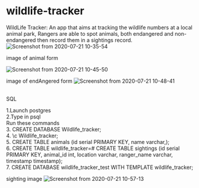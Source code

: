 # wildlife-tracker
WildLife Tracker: An app that aims at tracking the wildlife numbers at a local animal park, Rangers are able to spot animals, both endangered and non-endangered then record them in a sightings record.
![Screenshot from 2020-07-21 10-35-54](https://user-images.githubusercontent.com/63198747/88026336-64eebd80-cb3e-11ea-826d-abc171610386.png)

image of animal form

![Screenshot from 2020-07-21 10-45-50](https://user-images.githubusercontent.com/63198747/88027063-708eb400-cb3f-11ea-9b25-754c45eb4d6f.png)

image of endAngered form
![Screenshot from 2020-07-21 10-48-41](https://user-images.githubusercontent.com/63198747/88027376-d3804b00-cb3f-11ea-9d45-e488a1177ff7.png)

<BR>SQL<BR>
  
  
  
1.Launch postgres<br>
2.Type in psql<br>
Run these commands<br>
3. CREATE DATABASE Wildlife_tracker;<br>
4. \c Wildlife_tracker;<br>
5. CREATE TABLE animals (id serial PRIMARY KEY, name varchar,);<br>
6. CREATE TABLE wildlife_tracker=# CREATE TABLE sightings (id serial PRIMARY KEY, animal_id int, location varchar, ranger_name varchar, timestamp timestamp);<br>
7. CREATE DATABASE wildlife_tracker_test WITH TEMPLATE wildlife_tracker;<br>

sighting image
![Screenshot from 2020-07-21 10-57-13](https://user-images.githubusercontent.com/63198747/88028285-1c84cf00-cb41-11ea-9038-6d7ca62b0eec.png)
